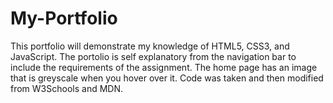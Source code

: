 # My-Portfolio
This portfolio will demonstrate my knowledge of HTML5, CSS3, and JavaScript.
The portolio is self explanatory from the navigation bar to include the requirements of the assignment.
The home page has an image that is greyscale when you hover over it.
Code was taken and then modified from W3Schools and MDN.
